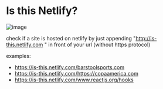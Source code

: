 # Is this Netlify?


![image](https://user-images.githubusercontent.com/6764957/60363857-a13f0100-99b2-11e9-85e3-277182329d45.png)


check if a site is hosted on netlify by just appending "http://is-this.netlify.com " in front of your url (without https protocol)

examples:

- https://is-this.netlify.com/barstoolsports.com
- https://is-this.netlify.com/https://copaamerica.com
- https://is-this.netlify.com/www.reactjs.org/hooks
